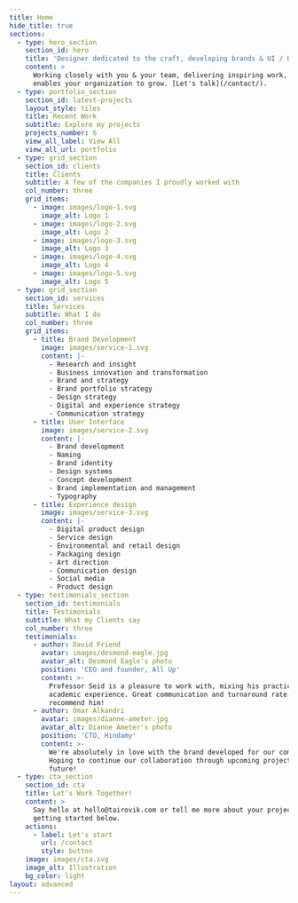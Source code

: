 ```yaml
---
title: Home
hide_title: true
sections:
  - type: hero_section
    section_id: hero
    title: 'Designer dedicated to the craft, developing brands & UI / UX that lasts.'
    content: >
      Working closely with you & your team, delivering inspiring work, which
      enables your organization to grow. [Let's talk](/contact/).
  - type: portfolio_section
    section_id: latest-projects
    layout_style: tiles
    title: Recent Work
    subtitle: Explore my projects
    projects_number: 6
    view_all_label: View All
    view_all_url: portfolio
  - type: grid_section
    section_id: clients
    title: Clients
    subtitle: A few of the companies I proudly worked with
    col_number: three
    grid_items:
      - image: images/logo-1.svg
        image_alt: Logo 1
      - image: images/logo-2.svg
        image_alt: Logo 2
      - image: images/logo-3.svg
        image_alt: Logo 3
      - image: images/logo-4.svg
        image_alt: Logo 4
      - image: images/logo-5.svg
        image_alt: Logo 5
  - type: grid_section
    section_id: services
    title: Services
    subtitle: What I do
    col_number: three
    grid_items:
      - title: Brand Development
        image: images/service-1.svg
        content: |-
          - Research and insight
          - Business innovation and transformation
          - Brand and strategy
          - Brand portfolio strategy
          - Design strategy
          - Digital and experience strategy
          - Communication strategy
      - title: User Interface
        image: images/service-2.svg
        content: |-
          - Brand development
          - Naming
          - Brand identity
          - Design systems
          - Concept development
          - Brand implementation and management
          - Typography
      - title: Experience design
        image: images/service-3.svg
        content: |-
          - Digital product design
          - Service design
          - Environmental and retail design
          - Packaging design
          - Art direction
          - Communication design
          - Social media
          - Product design
  - type: testimonials_section
    section_id: testimonials
    title: Testimonials
    subtitle: What my Clients say
    col_number: three
    testimonials:
      - author: David Friend
        avatar: images/desmond-eagle.jpg
        avatar_alt: Desmond Eagle's photo
        position: 'CEO and founder, All Up'
        content: >-
          Professor Seid is a pleasure to work with, mixing his practical and
          academic experience. Great communication and turnaround rate. Highly
          recommend him!
      - author: Omar Alkandri
        avatar: images/dianne-ameter.jpg
        avatar_alt: Dianne Ameter's photo
        position: 'CTO, Hindamy'
        content: >-
          We're absolutely in love with the brand developed for our company.
          Hoping to continue our collaboration through upcoming projects in the
          future!
  - type: cta_section
    section_id: cta
    title: Let’s Work Together!
    content: >
      Say hello at hello@tairovik.com or tell me more about your project by
      getting started below.
    actions:
      - label: Let's start
        url: /contact
        style: button
    image: images/cta.svg
    image_alt: Illustration
    bg_color: light
layout: advanced
---
```

